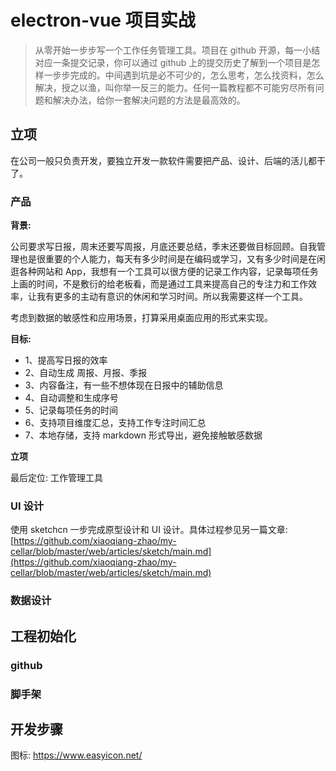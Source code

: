 # electron-vue 项目实战

> 从零开始一步步写一个工作任务管理工具。项目在 github 开源，每一小结对应一条提交记录，你可以通过 github 上的提交历史了解到一个项目是怎样一步步完成的。中间遇到坑是必不可少的，怎么思考，怎么找资料，怎么解决，授之以渔，叫你举一反三的能力。任何一篇教程都不可能穷尽所有问题和解决办法，给你一套解决问题的方法是最高效的。

## 立项

在公司一般只负责开发，要独立开发一款软件需要把产品、设计、后端的活儿都干了。

### 产品

**背景:** 

公司要求写日报，周末还要写周报，月底还要总结，季末还要做目标回顾。自我管理也是很重要的个人能力，每天有多少时间是在编码或学习，又有多少时间是在闲逛各种网站和 App，我想有一个工具可以很方便的记录工作内容，记录每项任务上画的时间，不是敷衍的给老板看，而是通过工具来提高自己的专注力和工作效率，让我有更多的主动有意识的休闲和学习时间。所以我需要这样一个工具。

考虑到数据的敏感性和应用场景，打算采用桌面应用的形式来实现。

**目标:**

- 1、提高写日报的效率
- 2、自动生成 周报、月报、季报
- 3、内容备注，有一些不想体现在日报中的辅助信息
- 4、自动调整和生成序号
- 5、记录每项任务的时间
- 6、支持项目维度汇总，支持工作专注时间汇总
- 7、本地存储，支持 markdown 形式导出，避免接触敏感数据

**立项**

最后定位: 工作管理工具

### UI 设计

使用 sketchcn 一步完成原型设计和 UI 设计。具体过程参见另一篇文章: [https://github.com/xiaoqiang-zhao/my-cellar/blob/master/web/articles/sketch/main.md](https://github.com/xiaoqiang-zhao/my-cellar/blob/master/web/articles/sketch/main.md)

### 数据设计

## 工程初始化

### github

### 脚手架

## 开发步骤

图标: https://www.easyicon.net/
